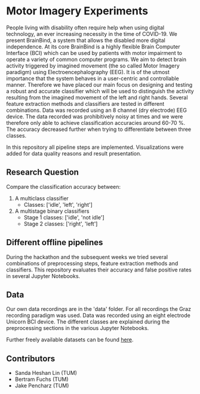 # Motor Imagery Experiments

People living with disability often require help when using digital technology, an ever increasing necessity in the time of COVID-19. We present BrainBind, a system that allows the disabled more digital independence. At its core BrainBind is a highly flexible Brain Computer Interface (BCI) which can be used by patients with motor impairment to operate a variety of common computer programs. We aim to detect brain activity triggered by imagined movement (the so called Motor Imagery paradigm) using Electroencephalography (EEG). It is of the utmost importance that the system behaves in a user-centric and controllable manner. Therefore we have placed our main focus on designing and testing a robust and accurate classifier which will be used to distinguish the activity resulting from the imagined movement of the left and right hands. Several feature extraction methods and classifiers are tested in different combinations. Data was recorded using an 8 channel (dry electrode) EEG device. The data recorded was prohibitively noisy at times and we were therefore only able to achieve classification accuracies around 60-70 \%. The accuracy decreased further when trying to differentiate between three classes.

In this repository all pipeline steps are implemented. Visualizations were added for data quality reasons and result presentation.

## Research Question

Compare the classification accuracy between:
1. A multiclass classifier
    - Classes: ['idle', 'left', 'right']
2. A multistage binary classifiers
    - Stage 1 classes: ['idle', 'not idle']
    - Stage 2 classes: ['right', 'left']

## Different offline pipelines
During the hackathon and the subsequent weeks we tried several combinations of preprocessing steps, feature extraction methods and classifiers. This repository evaluates their accuracy and false positive rates in several Jupyter Notebooks.

## Data
Our own data recordings are in the 'data' folder. For all recordings the Graz recording paradigm was used. Data was recorded using an eight electrode Unicorn BCI device. The different classes are explained during the preprocessing sections in the various Jupyter Notebooks.

Further freely available datasets can be found [here](http://bnci-horizon-2020.eu/database/data-sets).

## Contributors
- Sanda Heshan Lin (TUM)
- Bertram Fuchs (TUM)
- Jake Pencharz (TUM)




